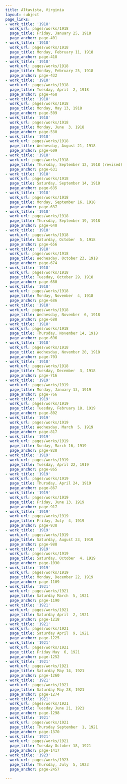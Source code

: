 ```yaml
---
title: Altavista, Virginia
layout: subject
page_links:
- work_title: '1918'
  work_url: pages/works/1918
  page_title: Friday, January 25, 1918
  page_anchor: page-401
- work_title: '1918'
  work_url: pages/works/1918
  page_title: Monday, February 11, 1918
  page_anchor: page-418
- work_title: '1918'
  work_url: pages/works/1918
  page_title: Monday, February 25, 1918
  page_anchor: page-432
- work_title: '1918'
  work_url: pages/works/1918
  page_title: Tuesday, April  2, 1918
  page_anchor: page-468
- work_title: '1918'
  work_url: pages/works/1918
  page_title: Monday, May 13, 1918
  page_anchor: page-509
- work_title: '1918'
  work_url: pages/works/1918
  page_title: Monday, June  3, 1918
  page_anchor: page-530
- work_title: '1918'
  work_url: pages/works/1918
  page_title: Wednesday, August 21, 1918
  page_anchor: page-609
- work_title: '1918'
  work_url: pages/works/1918
  page_title: Thursday, September 12, 1918 (revised)
  page_anchor: page-631
- work_title: '1918'
  work_url: pages/works/1918
  page_title: Saturday, September 14, 1918
  page_anchor: page-635
- work_title: '1918'
  work_url: pages/works/1918
  page_title: Monday, September 16, 1918
  page_anchor: page-637
- work_title: '1918'
  work_url: pages/works/1918
  page_title: Thursday, September 19, 1918
  page_anchor: page-640
- work_title: '1918'
  work_url: pages/works/1918
  page_title: Saturday, October  5, 1918
  page_anchor: page-656
- work_title: '1918'
  work_url: pages/works/1918
  page_title: Wednesday, October 23, 1918
  page_anchor: page-674
- work_title: '1918'
  work_url: pages/works/1918
  page_title: Tuesday, October 29, 1918
  page_anchor: page-680
- work_title: '1918'
  work_url: pages/works/1918
  page_title: Monday, November  4, 1918
  page_anchor: page-686
- work_title: '1918'
  work_url: pages/works/1918
  page_title: Wednesday, November  6, 1918
  page_anchor: page-688
- work_title: '1918'
  work_url: pages/works/1918
  page_title: Thursday, November 14, 1918
  page_anchor: page-696
- work_title: '1918'
  work_url: pages/works/1918
  page_title: Wednesday, November 20, 1918
  page_anchor: page-703
- work_title: '1918'
  work_url: pages/works/1918
  page_title: Tuesday, December  3, 1918
  page_anchor: page-716
- work_title: '1919'
  work_url: pages/works/1919
  page_title: Monday, January 13, 1919
  page_anchor: page-766
- work_title: '1919'
  work_url: pages/works/1919
  page_title: Tuesday, February 18, 1919
  page_anchor: page-802
- work_title: '1919'
  work_url: pages/works/1919
  page_title: Wednesday, March  5, 1919
  page_anchor: page-817
- work_title: '1919'
  work_url: pages/works/1919
  page_title: Sunday, March 16, 1919
  page_anchor: page-828
- work_title: '1919'
  work_url: pages/works/1919
  page_title: Tuesday, April 22, 1919
  page_anchor: page-865
- work_title: '1919'
  work_url: pages/works/1919
  page_title: Thursday, April 24, 1919
  page_anchor: page-867
- work_title: '1919'
  work_url: pages/works/1919
  page_title: Friday, June 13, 1919
  page_anchor: page-917
- work_title: '1919'
  work_url: pages/works/1919
  page_title: Friday, July  4, 1919
  page_anchor: page-938
- work_title: '1919'
  work_url: pages/works/1919
  page_title: Saturday, August 23, 1919
  page_anchor: page-988
- work_title: '1919'
  work_url: pages/works/1919
  page_title: Saturday, October  4, 1919
  page_anchor: page-1030
- work_title: '1919'
  work_url: pages/works/1919
  page_title: Monday, December 22, 1919
  page_anchor: page-1109
- work_title: '1921'
  work_url: pages/works/1921
  page_title: Saturday March  5, 1921
  page_anchor: page-1190
- work_title: '1921'
  work_url: pages/works/1921
  page_title: Saturday April  2, 1921
  page_anchor: page-1218
- work_title: '1921'
  work_url: pages/works/1921
  page_title: Saturday April  9, 1921
  page_anchor: page-1225
- work_title: '1921'
  work_url: pages/works/1921
  page_title: Friday May  6, 1921
  page_anchor: page-1252
- work_title: '1921'
  work_url: pages/works/1921
  page_title: Saturday May 14, 1921
  page_anchor: page-1260
- work_title: '1921'
  work_url: pages/works/1921
  page_title: Saturday May 28, 1921
  page_anchor: page-1274
- work_title: '1921'
  work_url: pages/works/1921
  page_title: Tuesday June 21, 1921
  page_anchor: page-1298
- work_title: '1921'
  work_url: pages/works/1921
  page_title: Thursday September  1, 1921
  page_anchor: page-1370
- work_title: '1921'
  work_url: pages/works/1921
  page_title: Tuesday October 18, 1921
  page_anchor: page-1417
- work_title: '1923'
  work_url: pages/works/1923
  page_title: Thursday, July  5, 1923
  page_anchor: page-2457

---
```


